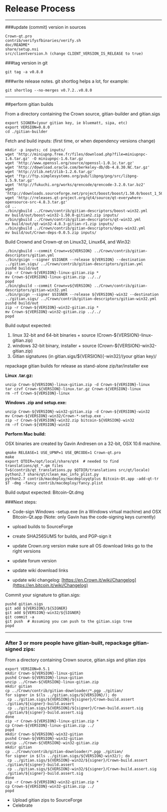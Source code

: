 Release Process
====================

* * *

###update (commit) version in sources


	Crown-qt.pro
	contrib/verifysfbinaries/verify.sh
	doc/README*
	share/setup.nsi
	src/clientversion.h (change CLIENT_VERSION_IS_RELEASE to true)

###tag version in git

	git tag -a v0.8.0

###write release notes. git shortlog helps a lot, for example:

	git shortlog --no-merges v0.7.2..v0.8.0

* * *

##perform gitian builds

 From a directory containing the Crown source, gitian-builder and gitian.sigs
  
	export SIGNER=(your gitian key, ie bluematt, sipa, etc)
	export VERSION=0.8.0
	cd ./gitian-builder

 Fetch and build inputs: (first time, or when dependency versions change)

	mkdir -p inputs; cd inputs/
	wget 'http://miniupnp.free.fr/files/download.php?file=miniupnpc-1.6.tar.gz' -O miniupnpc-1.6.tar.gz
	wget 'http://www.openssl.org/source/openssl-1.0.1c.tar.gz'
	wget 'http://download.oracle.com/berkeley-db/db-4.8.30.NC.tar.gz'
	wget 'http://zlib.net/zlib-1.2.6.tar.gz'
	wget 'ftp://ftp.simplesystems.org/pub/libpng/png/src/libpng-1.5.9.tar.gz'
	wget 'http://fukuchi.org/works/qrencode/qrencode-3.2.0.tar.bz2'
	wget 'http://downloads.sourceforge.net/project/boost/boost/1.50.0/boost_1_50_0.tar.bz2'
	wget 'http://releases.qt-project.org/qt4/source/qt-everywhere-opensource-src-4.8.3.tar.gz'
	cd ..
	./bin/gbuild ../Crown/contrib/gitian-descriptors/boost-win32.yml
	mv build/out/boost-win32-1.50.0-gitian2.zip inputs/
	./bin/gbuild ../Crown/contrib/gitian-descriptors/qt-win32.yml
	mv build/out/qt-win32-4.8.3-gitian-r1.zip inputs/
	./bin/gbuild ../Crown/contrib/gitian-descriptors/deps-win32.yml
	mv build/out/Crown-deps-0.0.5.zip inputs/

 Build Crownd and Crown-qt on Linux32, Linux64, and Win32:
  
	./bin/gbuild --commit Crown=v${VERSION} ../Crown/contrib/gitian-descriptors/gitian.yml
	./bin/gsign --signer $SIGNER --release ${VERSION} --destination ../gitian.sigs/ ../Crown/contrib/gitian-descriptors/gitian.yml
	pushd build/out
	zip -r Crown-${VERSION}-linux-gitian.zip *
	mv Crown-${VERSION}-linux-gitian.zip ../../
	popd
	./bin/gbuild --commit Crown=v${VERSION} ../Crown/contrib/gitian-descriptors/gitian-win32.yml
	./bin/gsign --signer $SIGNER --release ${VERSION}-win32 --destination ../gitian.sigs/ ../Crown/contrib/gitian-descriptors/gitian-win32.yml
	pushd build/out
	zip -r Crown-${VERSION}-win32-gitian.zip *
	mv Crown-${VERSION}-win32-gitian.zip ../../
	popd

  Build output expected:

  1. linux 32-bit and 64-bit binaries + source (Crown-${VERSION}-linux-gitian.zip)
  2. windows 32-bit binary, installer + source (Crown-${VERSION}-win32-gitian.zip)
  3. Gitian signatures (in gitian.sigs/${VERSION}[-win32]/(your gitian key)/

repackage gitian builds for release as stand-alone zip/tar/installer exe

**Linux .tar.gz:**

	unzip Crown-${VERSION}-linux-gitian.zip -d Crown-${VERSION}-linux
	tar czvf Crown-${VERSION}-linux.tar.gz Crown-${VERSION}-linux
	rm -rf Crown-${VERSION}-linux

**Windows .zip and setup.exe:**

	unzip Crown-${VERSION}-win32-gitian.zip -d Crown-${VERSION}-win32
	mv Crown-${VERSION}-win32/Crown-*-setup.exe .
	zip -r Crown-${VERSION}-win32.zip bitcoin-${VERSION}-win32
	rm -rf Crown-${VERSION}-win32

**Perform Mac build:**

  OSX binaries are created by Gavin Andresen on a 32-bit, OSX 10.6 machine.

	qmake RELEASE=1 USE_UPNP=1 USE_QRCODE=1 Crown-qt.pro
	make
	export QTDIR=/opt/local/share/qt4  # needed to find translations/qt_*.qm files
	T=$(contrib/qt_translations.py $QTDIR/translations src/qt/locale)
	python2.7 share/qt/clean_mac_info_plist.py
	python2.7 contrib/macdeploy/macdeployqtplus Bitcoin-Qt.app -add-qt-tr $T -dmg -fancy contrib/macdeploy/fancy.plist

 Build output expected: Bitcoin-Qt.dmg

###Next steps:

* Code-sign Windows -setup.exe (in a Windows virtual machine) and
  OSX Bitcoin-Qt.app (Note: only Gavin has the code-signing keys currently)

* upload builds to SourceForge

* create SHA256SUMS for builds, and PGP-sign it

* update Crown.org version
  make sure all OS download links go to the right versions

* update forum version

* update wiki download links

* update wiki changelog: [https://en.Crown.it/wiki/Changelog](https://en.bitcoin.it/wiki/Changelog)

Commit your signature to gitian.sigs:

	pushd gitian.sigs
	git add ${VERSION}/${SIGNER}
	git add ${VERSION}-win32/${SIGNER}
	git commit -a
	git push  # Assuming you can push to the gitian.sigs tree
	popd

-------------------------------------------------------------------------

### After 3 or more people have gitian-built, repackage gitian-signed zips:

From a directory containing Crown source, gitian.sigs and gitian zips

	export VERSION=0.5.1
	mkdir Crown-${VERSION}-linux-gitian
	pushd Crown-${VERSION}-linux-gitian
	unzip ../Crown-${VERSION}-linux-gitian.zip
	mkdir gitian
	cp ../Crown/contrib/gitian-downloader/*.pgp ./gitian/
	for signer in $(ls ../gitian.sigs/${VERSION}/); do
	 cp ../gitian.sigs/${VERSION}/${signer}/Crown-build.assert ./gitian/${signer}-build.assert
	 cp ../gitian.sigs/${VERSION}/${signer}/Crown-build.assert.sig ./gitian/${signer}-build.assert.sig
	done
	zip -r Crown-${VERSION}-linux-gitian.zip *
	cp Crown-${VERSION}-linux-gitian.zip ../
	popd
	mkdir Crown-${VERSION}-win32-gitian
	pushd Crown-${VERSION}-win32-gitian
	unzip ../Crown-${VERSION}-win32-gitian.zip
	mkdir gitian
	cp ../Crown/contrib/gitian-downloader/*.pgp ./gitian/
	for signer in $(ls ../gitian.sigs/${VERSION}-win32/); do
	 cp ../gitian.sigs/${VERSION}-win32/${signer}/Crown-build.assert ./gitian/${signer}-build.assert
	 cp ../gitian.sigs/${VERSION}-win32/${signer}/Crown-build.assert.sig ./gitian/${signer}-build.assert.sig
	done
	zip -r Crown-${VERSION}-win32-gitian.zip *
	cp Crown-${VERSION}-win32-gitian.zip ../
	popd

- Upload gitian zips to SourceForge
- Celebrate 
